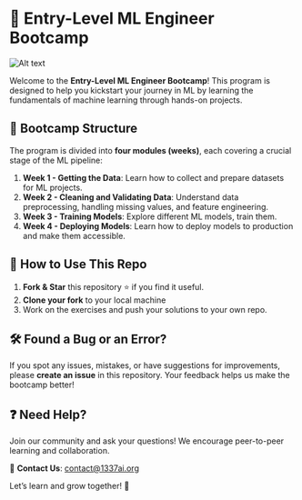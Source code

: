 # 🚀 Entry-Level ML Engineer Bootcamp  

![Alt text](https://github.com/1337-Artificial-Intelligence/Entry-Level-ML-Engineer-Bootcamp/blob/main/static/star.gif "Title")

Welcome to the **Entry-Level ML Engineer Bootcamp**! This program is designed to help you kickstart your journey in ML by learning the fundamentals of machine learning through hands-on projects.  

## 📅 Bootcamp Structure  

The program is divided into **four modules (weeks)**, each covering a crucial stage of the ML pipeline:  

1. **Week 1 - Getting the Data**: Learn how to collect and prepare datasets for ML projects.  
2. **Week 2 - Cleaning and Validating Data**: Understand data preprocessing, handling missing values, and feature engineering.  
3. **Week 3 - Training Models**: Explore different ML models, train them.
4. **Week 4 - Deploying Models**: Learn how to deploy models to production and make them accessible.  

## 🌟 How to Use This Repo  

1. **Fork & Star** this repository ⭐ if you find it useful.  
2. **Clone your fork** to your local machine
3. Work on the exercises and push your solutions to your own repo.  
## 🛠 Found a Bug or an Error?  

If you spot any issues, mistakes, or have suggestions for improvements, please **create an issue** in this repository. Your feedback helps us make the bootcamp better!  

## ❓ Need Help?  

Join our community and ask your questions! We encourage peer-to-peer learning and collaboration.  

📩 **Contact Us**: [contact@1337ai.org](mailto:contact@1337ai.org)  

Let’s learn and grow together! 🚀

